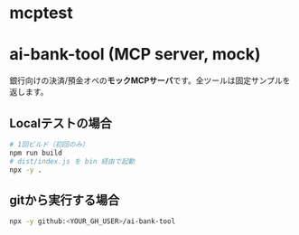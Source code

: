 # mcptest

# ai-bank-tool (MCP server, mock)

銀行向けの決済/預金オペの**モックMCPサーバ**です。全ツールは固定サンプルを返します。

## Localテストの場合
```bash
# 1回ビルド（初回のみ）
npm run build
# dist/index.js を bin 経由で起動
npx -y .
```

## gitから実行する場合

```bash
npx -y github:<YOUR_GH_USER>/ai-bank-tool
```